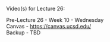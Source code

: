 Video(s) for Lecture 26:

Pre-Lecture 26 - Week 10 - Wednesday  
Canvas - https://canvas.ucsd.edu/  
Backup - TBD